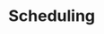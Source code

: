 # Scheduling

<!-- Calendly inline widget begin -->
<div class="calendly-inline-widget" data-url="https://calendly.com/eriqcy" style="min-width:320px;height:700px;"></div>
<script type="text/javascript" src="https://assets.calendly.com/assets/external/widget.js" async></script>
<!-- Calendly inline widget end -->
